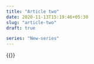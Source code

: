 ```yaml
---
title: "Article two"
date: 2020-11-13T15:19:46+05:30
slug: "article-two"
draft: true

series: "New-series"
---
```



{{<series>}}
